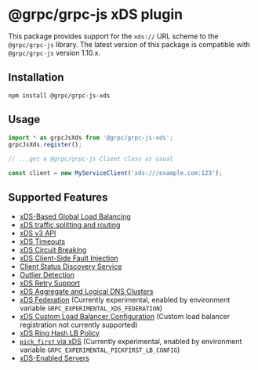 # @grpc/grpc-js xDS plugin

This package provides support for the `xds://` URL scheme to the `@grpc/grpc-js` library. The latest version of this package is compatible with `@grpc/grpc-js` version 1.10.x.

## Installation

```
npm install @grpc/grpc-js-xds
```

## Usage

```ts
import * as grpcJsXds from '@grpc/grpc-js-xds';
grpcJsXds.register();

// ...get a @grpc/grpc-js Client class as usual

const client = new MyServiceClient('xds:///example.com:123');
```

## Supported Features

 - [xDS-Based Global Load Balancing](https://github.com/grpc/proposal/blob/master/A27-xds-global-load-balancing.md)
 - [xDS traffic splitting and routing](https://github.com/grpc/proposal/blob/master/A28-xds-traffic-splitting-and-routing.md)
 - [xDS v3 API](https://github.com/grpc/proposal/blob/master/A30-xds-v3.md)
 - [xDS Timeouts](https://github.com/grpc/proposal/blob/master/A31-xds-timeout-support-and-config-selector.md)
 - [xDS Circuit Breaking](https://github.com/grpc/proposal/blob/master/A32-xds-circuit-breaking.md)
 - [xDS Client-Side Fault Injection](https://github.com/grpc/proposal/blob/master/A33-Fault-Injection.md)
 - [Client Status Discovery Service](https://github.com/grpc/proposal/blob/master/A40-csds-support.md)
 - [Outlier Detection](https://github.com/grpc/proposal/blob/master/A50-xds-outlier-detection.md)
 - [xDS Retry Support](https://github.com/grpc/proposal/blob/master/A44-xds-retry.md)
 - [xDS Aggregate and Logical DNS Clusters](https://github.com/grpc/proposal/blob/master/A37-xds-aggregate-and-logical-dns-clusters.md)
 - [xDS Federation](https://github.com/grpc/proposal/blob/master/A47-xds-federation.md) (Currently experimental, enabled by environment variable `GRPC_EXPERIMENTAL_XDS_FEDERATION`)
 - [xDS Custom Load Balancer Configuration](https://github.com/grpc/proposal/blob/master/A52-xds-custom-lb-policies.md) (Custom load balancer registration not currently supported)
 - [xDS Ring Hash LB Policy](https://github.com/grpc/proposal/blob/master/A42-xds-ring-hash-lb-policy.md)
 - [`pick_first` via xDS](https://github.com/grpc/proposal/blob/master/A62-pick-first.md#pick_first-via-xds-1) (Currently experimental, enabled by environment variable `GRPC_EXPERIMENTAL_PICKFIRST_LB_CONFIG`)
 - [xDS-Enabled Servers](https://github.com/grpc/proposal/blob/master/A36-xds-for-servers.md)
